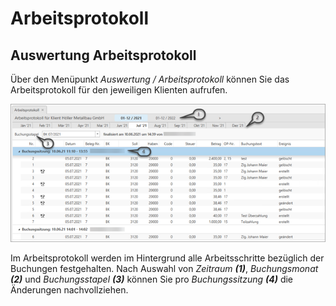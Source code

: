 # Arbeitsprotokoll

## Auswertung Arbeitsprotokoll


Über den Menüpunkt *Auswertung / Arbeitsprotokoll* können Sie das Arbeitsprotokoll für den jeweiligen Klienten aufrufen.


![Image](<img/NeuesElement170.png>)


Im Arbeitsprotokoll werden im Hintergrund alle Arbeitsschritte bezüglich der Buchungen festgehalten. Nach Auswahl von *Zeitraum* ***(1)***, *Buchungsmonat* ***(2)*** und *Buchungsstapel* ***(3)*** können Sie pro *Buchungssitzung* ***(4)*** die Änderungen nachvollziehen.

